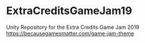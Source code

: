 # ExtraCreditsGameJam19
Unity Repository for the Extra Credits Game Jam 2019
https://becausegamesmatter.com/game-jam-theme
